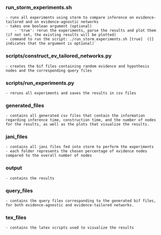 ### run_storm_experiments.sh
	- runs all experiments using storm to compare inference on evidence-tailored and on evidence-agnostic networks
	- takes one boolean argument (optional)
		- 'true': rerun the experiments, parse the results and plot them (if not set, the existing results will be plotted)
	- command to run the script: ./run_storm_experiments.sh [true]  ([] indicates that the argument is optional)

### scripts/construct_ev_tailored_networks.py
	- creates the bif files containing random evidence and hypothesis nodes and the corresponding query files

### scripts/run_experiments.py
	- reruns all experiments and saves the results in csv files 

### generated_files
	- contains all generated csv files that contain the information regarding inference time, construction time, and the number of nodes for the results, as well as the plots that visualize the results.

### jani_files
	- contains all jani files fed into storm to perform the experiments
	- each folder represents the chosen percentage of evidence nodes compared to the overall number of nodes
	
### output
	- contains the results
	
### query_files
	- contains the query files corresponding to the generated bif files, for both evidence-agnostic and evidence-tailored networks.
	
### tex_files
	- contains the latex scripts used to visualize the results 
